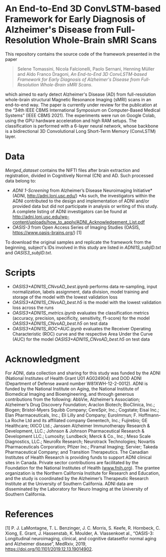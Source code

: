 # An End-to-End 3D ConvLSTM-based Framework for Early Diagnosis of Alzheimer's Disease from Full-Resolution Whole-Brain sMRI Scans

This repository contains the source code of the framework presented in the paper

>Selene Tomassini, Nicola Falcionelli, Paolo Sernani, Henning Müller and Aldo Franco Dragoni, *An End-to-End 3D ConvLSTM-based Framework for Early Diagnosis of Alzheimer's Disease from Full-Resolution Whole-Brain sMRI Scans*.

which aimed to early detect Alzheimer's Disease (AD) from full-resolution whole-brain structural Magnetic Resonance Imaging (sMRI) scans in an end-to-end way.
The paper is currently under review for the publication at the “34th IEEE CBMS International Symposium on Computer-Based Medical Systems” (IEEE CBMS 2021).
The experiments were run on Google Colab, using the  GPU  hardware  acceleration  and  high  RAM setups. The classification is performed with a 6-layer neural network, whose backbone is a bidirectional 3D Convolutional Long Short-Term Memory (ConvLSTM) layer.

# Data

_Merged_dataset_ contains the NIFTI files after brain extraction and registration, divided in Cognitively Normal (CN) and AD. 
Such processed data belong to:
- _ADNI 1-Screening_ from Alzheimer’s  Disease  Neuroimaging Initiative* (ADNI, <http://adni.loni.usc.edu/>)
*As such, the investigators within the ADNI contributed to the design and implementation of ADNI and/or provided data but did not participate in analysis or writing of this study. A complete listing of ADNI investigators can be found at <http://adni.loni.usc.edu/wp-content/uploads/how_to_apply/ADNI_Acknowledgement_List.pdf>
- _OASIS-3_ from Open  Access  Series  of  Imaging  Studies  (OASIS, <https://www.oasis-brains.org/>) [1]

To download the original samples and replicate the framework from the beginning, subject's IDs involved in this study are listed in _ADNI1S_subjID.txt_ and _OASIS3_subjID.txt_.

# Scripts

- _OASIS3+ADNI1S_CNvsAD_best.ipynb_ performs data re-sampling, input normalization, labels assignment, data division, model training and storage of the model with the lowest validation loss
- _OASIS3+ADNI1S_CNvsAD_best.h5_ is the model with the lowest validation loss across the runs
- _OASIS3+ADNI1S_metrics.ipynb_ evaluates the classification metrics (accuracy, precision, specificity, sensitivity, f1-score) for the model _OASIS3+ADNI1S_CNvsAD_best.h5_ on test data
- _OASIS3+ADNI1S_ROC+AUC.ipynb_ evaluates the Receiver Operating Characteristic (ROC) curve and the respective Area Under the Curve (AUC) for the model _OASIS3+ADNI1S_CNvsAD_best.h5_ on test data

# Acknowledgment

For ADNI, data collection and sharing for this study was funded by the ADNI (National Institutes of Health Grant U01 AG024904) and DOD ADNI (Department of Defense award number W81XWH-12-2-0012). ADNI is funded by the National Institute on Aging, the National Institute of Biomedical Imaging and Bioengineering, and through generous contributions from the following: AbbVie, Alzheimer’s Association; Alzheimer’s Drug Discovery Foundation; Araclon Biotech; BioClinica, Inc.; Biogen; Bristol-Myers Squibb Company; CereSpir, Inc.; Cogstate; Eisai Inc.; Elan Pharmaceuticals, Inc.; Eli Lilly and Company; EuroImmun; F. Hoffmann-La Roche Ltd and its affiliated company Genentech, Inc.; Fujirebio; GE Healthcare; IXICO Ltd.; Janssen Alzheimer Immunotherapy Research & Development, LLC.; Johnson & Johnson Pharmaceutical Research & Development LLC.; Lumosity; Lundbeck; Merck & Co., Inc.; Meso Scale Diagnostics, LLC.; NeuroRx Research; Neurotrack Technologies; Novartis Pharmaceuticals Corporation; Pfizer Inc.; Piramal Imaging; Servier; Takeda Pharmaceutical Company; and Transition Therapeutics. The Canadian Institutes of Health Research is providing funds to support ADNI clinical sites in Canada. Private sector contributions are facilitated by the Foundation for the National Institutes of Health (www.fnih.org). The grantee organization is the Northern California Institute for Research and Education, and the study is coordinated by the Alzheimer’s Therapeutic Research Institute at the University of Southern California. ADNI data are disseminated by the Laboratory for Neuro Imaging at the University of Southern California. 

# References

[1] P. J. LaMontagne, T. L. Benzinger, J. C. Morris, S. Keefe, R. Hornbeck, C. Xiong, E. Grant, J. Hassenstab,  K. Moulder, A. Vlassenkoet al., “OASIS-3:  Longitudinal  neuroimaging,  clinical,  and  cognitive  datasetfor normal aging and Alzheimer disease”, MedRxiv, 2019, https://doi.org/10.1101/2019.12.13.19014902.